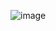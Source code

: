 ![image](https://github.com/Asa-Nguyen/LED_MAX_THEN_DOWN/assets/96124608/f06babd6-caca-4e7e-ad2e-caabee17769e)
